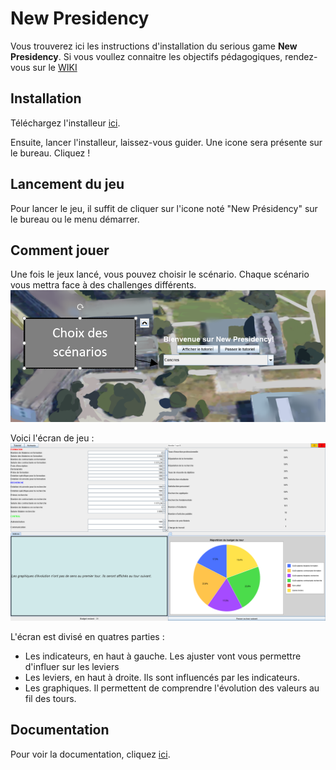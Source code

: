 # New Presidency

Vous trouverez ici les instructions d'installation du serious game **New Presidency**. Si vous voullez connaitre les objectifs pédagogiques, rendez-vous sur le [WIKI](https://git.unistra.fr/t3-2019-2020-derousseaux-van-der-spurt-treyer/t432_haj19_t3_a/wikis/Home)

## Installation

Téléchargez l'installeur [ici](https://drive.google.com/file/d/1cgU-ibMMtSBYlvYsZ3-S0sQUjt1GU6FF/view?usp=sharing).

Ensuite, lancer l'installeur, laissez-vous guider. Une icone sera présente sur le bureau. Cliquez !

## Lancement du jeu

Pour lancer le jeu, il suffit de cliquer sur l'icone noté "New Présidency" sur le bureau ou le menu démarrer.

## Comment jouer

Une fois le jeux lancé, vous pouvez choisir le scénario.
Chaque scénario vous mettra face à des challenges différents.
![3](/New%20Presidency/doc/screenshoot/3.PNG)

Voici l'écran de jeu : 
![4](/New%20Presidency/doc/screenshoot/4.png)

L'écran est divisé en quatres parties :
- Les indicateurs, en haut à gauche. Les ajuster vont vous permettre d'influer sur les leviers
- Les leviers, en haut à droite. Ils sont influencés par les indicateurs.
- Les graphiques. Il permettent de comprendre l'évolution des valeurs au fil des tours.

## Documentation

Pour voir la documentation, cliquez [ici](https://drive.google.com/open?id=15c3pm4LEGZK6FB4qEOLHCP0jbJ9DS-4h).